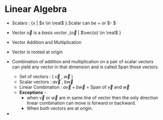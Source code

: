 # Linear Algebra



- Scalars : {$x$ | $x \in \real$  }.Scalar can be $+$ or $- $

- Vector  $\vec{o}$  is a *basis vector* ,{$\vec{o}$ | $\vec{o} \in \real$  }

- Vector Addition and Multiplication

- Vector is rooted at origin 

- Combination of addition and multiplication on  a pair of scalar vectors can yield any vector in that dimension and is called Span those vectors
  - Set of vectors : ( $\vec{v}$ , $\vec{w}$ ) 
  - Scalar vectors :  $a\vec{v}$ , $b\vec{w}$ 
  - Linear Combination   :   $a\vec{v} + b\vec{w}$    = Span of    $\vec{v}$ and $\vec{w}$ 
  - **Exceptions** - 
    -  when  $\vec{v}$ or  $\vec{w}$ are in same line of vector then the only direction linear combination can move is forward or backward. 
    - When both vectors are at origin.
- 